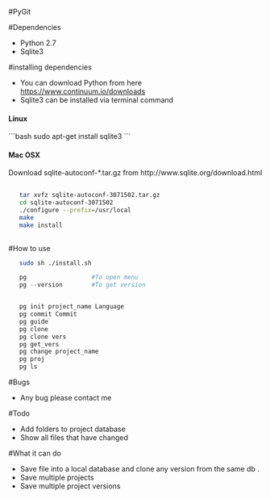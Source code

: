 #PyGit

#Dependencies 

* Python 2.7 
* Sqlite3 

#installing dependencies 

* You can download Python from here https://www.continuum.io/downloads 
* Sqlite3 can be installed via terminal command 


<h4> Linux </h4> 
```bash
   sudo apt-get install sqlite3 
```

<h4> Mac OSX </h4> 

<p> Download sqlite-autoconf-*.tar.gz from http://www.sqlite.org/download.html 

```bash
 
   tar xvfz sqlite-autoconf-3071502.tar.gz
   cd sqlite-autoconf-3071502
   ./configure --prefix=/usr/local
   make
   make install
 
```

#How to use

```bash
   sudo sh ./install.sh
```
```python
   pg                  #To open menu
   pg --version        #To get version


   pg init project_name Language
   pg commit Commit  
   pg guide             
   pg clone 
   pg clone vers
   pg get_vers
   pg change project_name
   pg proj 
   pg ls 
```

#Bugs 

* Any bug please contact me


#Todo

*  Add folders to project database
*  Show all files that have changed


#What it can do

* Save file into a local database and clone any version from the same db .
* Save multiple projects
* Save multiple project versions
